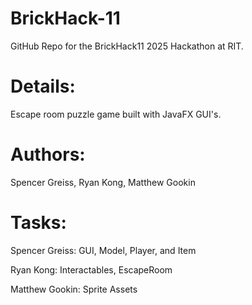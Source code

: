 # BrickHack-11
GitHub Repo for the BrickHack11 2025 Hackathon at RIT.

# Details: 
Escape room puzzle game built with JavaFX GUI's.

# Authors:
Spencer Greiss, Ryan Kong, Matthew Gookin

# Tasks:
Spencer Greiss: GUI, Model, Player, and Item

Ryan Kong: Interactables, EscapeRoom

Matthew Gookin: Sprite Assets

